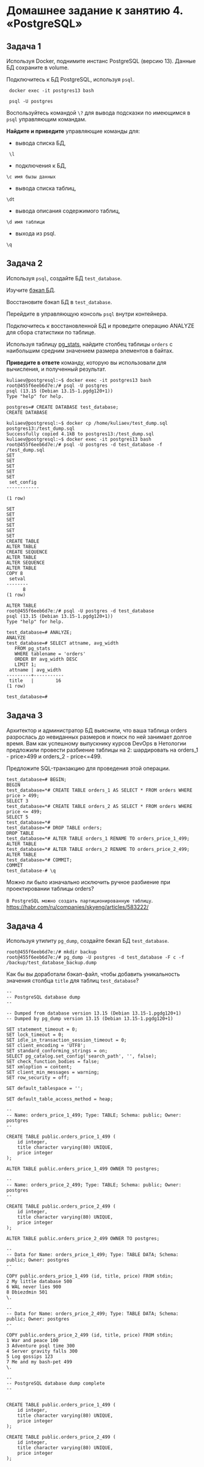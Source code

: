 # Домашнее задание к занятию 4. «PostgreSQL»

## Задача 1

Используя Docker, поднимите инстанс PostgreSQL (версию 13). Данные БД сохраните в volume.

Подключитесь к БД PostgreSQL, используя `psql`.

```  docker exec -it postgres13 bash  ```


```  psql -U postgres  ```

Воспользуйтесь командой `\?` для вывода подсказки по имеющимся в `psql` управляющим командам.

**Найдите и приведите** управляющие команды для:

- вывода списка БД,

```  \l  ```


- подключения к БД,


``` \c имя бызы данных ```
- вывода списка таблиц,

``` \dt ```
- вывода описания содержимого таблиц,


```\d имя таблици ```
- выхода из psql.

``` \q ```



## Задача 2

Используя `psql`, создайте БД `test_database`.

Изучите [бэкап БД](https://github.com/netology-code/virt-homeworks/tree/virt-11/06-db-04-postgresql/test_data).

Восстановите бэкап БД в `test_database`.

Перейдите в управляющую консоль `psql` внутри контейнера.

Подключитесь к восстановленной БД и проведите операцию ANALYZE для сбора статистики по таблице.

Используя таблицу [pg_stats](https://postgrespro.ru/docs/postgresql/12/view-pg-stats), найдите столбец таблицы `orders` 
с наибольшим средним значением размера элементов в байтах.

**Приведите в ответе** команду, которую вы использовали для вычисления, и полученный результат.

```
kuliaev@postgresql:~$ docker exec -it postgres13 bash
root@455f6eeb6d7e:/# psql -U postgres
psql (13.15 (Debian 13.15-1.pgdg120+1))
Type "help" for help.

postgres=# CREATE DATABASE test_database;
CREATE DATABASE

```


```
kuliaev@postgresql:~$ docker cp /home/kuliaev/test_dump.sql postgres13:/test_dump.sql
Successfully copied 4.1kB to postgres13:/test_dump.sql
kuliaev@postgresql:~$ docker exec -it postgres13 bash
root@455f6eeb6d7e:/# psql -U postgres -d test_database -f /test_dump.sql
SET
SET
SET
SET
SET
 set_config 
------------
 
(1 row)

SET
SET
SET
SET
SET
SET
CREATE TABLE
ALTER TABLE
CREATE SEQUENCE
ALTER TABLE
ALTER SEQUENCE
ALTER TABLE
COPY 8
 setval 
--------
      8
(1 row)

ALTER TABLE
root@455f6eeb6d7e:/# psql -U postgres -d test_database
psql (13.15 (Debian 13.15-1.pgdg120+1))
Type "help" for help.

test_database=# ANALYZE;
ANALYZE
test_database=# SELECT attname, avg_width
   FROM pg_stats
   WHERE tablename = 'orders'
   ORDER BY avg_width DESC
   LIMIT 1;
 attname | avg_width 
---------+-----------
 title   |        16
(1 row)

test_database=#
```

## Задача 3

Архитектор и администратор БД выяснили, что ваша таблица orders разрослась до невиданных размеров и
поиск по ней занимает долгое время. Вам как успешному выпускнику курсов DevOps в Нетологии предложили
провести разбиение таблицы на 2: шардировать на orders_1 - price>499 и orders_2 - price<=499.

Предложите SQL-транзакцию для проведения этой операции.

```
test_database=# BEGIN;
BEGIN
test_database=*# CREATE TABLE orders_1 AS SELECT * FROM orders WHERE price > 499;
SELECT 3
test_database=*# CREATE TABLE orders_2 AS SELECT * FROM orders WHERE price <= 499;
SELECT 5
test_database=*# 
test_database=*# DROP TABLE orders;
DROP TABLE
test_database=*# ALTER TABLE orders_1 RENAME TO orders_price_1_499;
ALTER TABLE
test_database=*# ALTER TABLE orders_2 RENAME TO orders_price_2_499;
ALTER TABLE
test_database=*# COMMIT;
COMMIT
test_database-# \q

```
Можно ли было изначально исключить ручное разбиение при проектировании таблицы orders? 


`В PostgreSQL можно создать партиционированную таблицу`.
https://habr.com/ru/companies/skyeng/articles/583222/

## Задача 4

Используя утилиту `pg_dump`, создайте бекап БД `test_database`.

```
root@455f6eeb6d7e:/# mkdir backup
root@455f6eeb6d7e:/# pg_dump -U postgres -d test_database -F c -f /backup/test_database_backup.dump

```

Как бы вы доработали бэкап-файл, чтобы добавить уникальность значения столбца `title` для таблиц `test_database`?

```
--
-- PostgreSQL database dump
--

-- Dumped from database version 13.15 (Debian 13.15-1.pgdg120+1)
-- Dumped by pg_dump version 13.15 (Debian 13.15-1.pgdg120+1)

SET statement_timeout = 0;
SET lock_timeout = 0;
SET idle_in_transaction_session_timeout = 0;
SET client_encoding = 'UTF8';
SET standard_conforming_strings = on;
SELECT pg_catalog.set_config('search_path', '', false);
SET check_function_bodies = false;
SET xmloption = content;
SET client_min_messages = warning;
SET row_security = off;

SET default_tablespace = '';

SET default_table_access_method = heap;

--
-- Name: orders_price_1_499; Type: TABLE; Schema: public; Owner: postgres
--

CREATE TABLE public.orders_price_1_499 (
    id integer,
    title character varying(80) UNIQUE,
    price integer
);

ALTER TABLE public.orders_price_1_499 OWNER TO postgres;

--
-- Name: orders_price_2_499; Type: TABLE; Schema: public; Owner: postgres
--

CREATE TABLE public.orders_price_2_499 (
    id integer,
    title character varying(80) UNIQUE,
    price integer
);

ALTER TABLE public.orders_price_2_499 OWNER TO postgres;

--
-- Data for Name: orders_price_1_499; Type: TABLE DATA; Schema: public; Owner: postgres
--

COPY public.orders_price_1_499 (id, title, price) FROM stdin;
2 My little database 500
6 WAL never lies 900
8 Dbiezdmin 501
\.

--
-- Data for Name: orders_price_2_499; Type: TABLE DATA; Schema: public; Owner: postgres
--

COPY public.orders_price_2_499 (id, title, price) FROM stdin;
1 War and peace 100
3 Adventure psql time 300
4 Server gravity falls 300
5 Log gossips 123
7 Me and my bash-pet 499
\.

--
-- PostgreSQL database dump complete
--


```


```
CREATE TABLE public.orders_price_1_499 (
    id integer,
    title character varying(80) UNIQUE,
    price integer
);

CREATE TABLE public.orders_price_2_499 (
    id integer,
    title character varying(80) UNIQUE,
    price integer
);

```